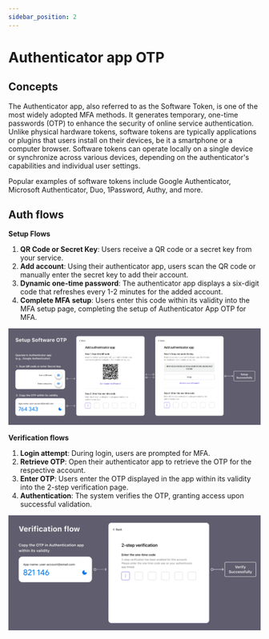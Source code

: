 ```yaml
---
sidebar_position: 2
---
```


# Authenticator app OTP

## Concepts

The Authenticator app, also referred to as the Software Token, is one of the most widely adopted MFA methods. It generates temporary, one-time passwords (OTP) to enhance the security of online service authentication. Unlike physical hardware tokens, software tokens are typically applications or plugins that users install on their devices, be it a smartphone or a computer browser. Software tokens can operate locally on a single device or synchronize across various devices, depending on the authenticator's capabilities and individual user settings.

Popular examples of software tokens include Google Authenticator, Microsoft Authenticator, Duo, 1Password, Authy, and more.

## Auth flows

**Setup Flows**

1. **QR Code or Secret Key**: Users receive a QR code or a secret key from your service.
2. **Add account**: Using their authenticator app, users scan the QR code or manually enter the secret key to add their account.
3. **Dynamic one-time password**: The authenticator app displays a six-digit code that refreshes every 1-2 minutes for the added account.
4. **Complete MFA setup**: Users enter this code within its validity into the MFA setup page, completing the setup of Authenticator App OTP for MFA.

![OTP set up flow](./assets/otp-set-up-flow.webp)

**Verification flows**

1. **Login attempt**: During login, users are prompted for MFA.
2. **Retrieve OTP**: Open their authenticator app to retrieve the OTP for the respective account.
3. **Enter OTP**: Users enter the OTP displayed in the app within its validity into the 2-step verification page.
4. **Authentication**: The system verifies the OTP, granting access upon successful validation.

![OTP verification flow](./assets/otp-verification-flow.webp)

